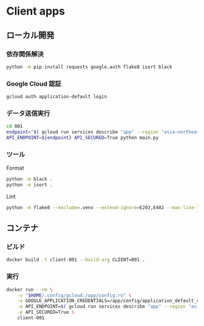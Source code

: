 Client apps
===

## ローカル開発

### 依存関係解決

```sh
python -m pip install requests google.auth flake8 isort black
```

### Google Cloud 認証

```sh
gcloud auth application-default login
```

### データ送信実行

```sh
cd 001
endpoint="$( gcloud run services describe "app" --region "asia-northeast1" --format 'value(status.url)' )"
API_ENDPOINT=${endpoint} API_SECURED=True python main.py
```

### ツール

Format

```sh
python -m black .
python -m isort .
```

Lint

```sh
python -m flake8 --exclude=.venv --extend-ignore=E203,E402 --max-line-length=120 --show-source .
```

## コンテナ

### ビルド

```sh
docker build -t client-001 --build-arg CLIENT=001 .
```

### 実行

```sh
docker run --rm \
    -v "$HOME/.config/gcloud:/app/config:ro" \
    -e GOOGLE_APPLICATION_CREDENTIALS=/app/config/application_default_credentials.json \
    -e API_ENDPOINT=$( gcloud run services describe "app" --region "asia-northeast1" --format 'value(status.url)' ) \
    -e API_SECURED=True \
    client-001
```
